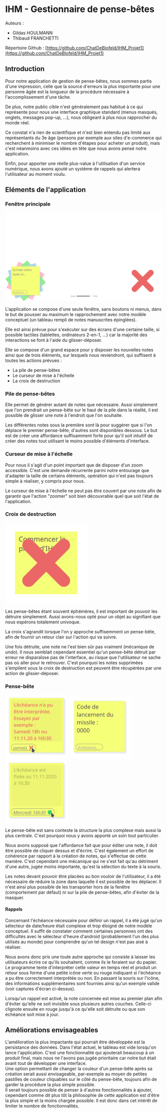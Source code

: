 # IHM - Gestionnaire de pense-bêtes

Auteurs :
- Gildas HOULMANN
- Thibaud FRANCHETTI

Répertoire Github : [https://github.com/ChatDeBlofeld/IHM_Projet1](https://github.com/ChatDeBlofeld/IHM_Projet1)

## Introduction

Pour notre application de gestion de pense-bêtes, nous sommes partis d'une impression, celle que la source d'erreurs la plus importante pour une personne âgée est la longueur de la procédure nécessaire à l'accomplissement d'une tâche. 

De plus, notre public cible n'est généralement pas habitué à ce qui représente pour nous une interface graphique standard (menus masqués, onglets, messages pop-up, ...), nous obligeant à plus nous rapprocher du monde réel.

Ce constat n'a rien de scientifique et n'est bien entendu pas limité aux représentants du 3e âge (pensons par exemple aux sites d'e-commerce qui recherchent à minimiser le nombre d'étapes pour acheter un produit), mais c'est néanmoins avec ces idées en tête que nous avons pensé notre application.

Enfin, pour apporter une réelle plus-value à l'utilisation d'un service numérique, nous avons ajouté un système de rappels qui alertera l'utilisateur au moment voulu.

## Eléments de l'application
### Fenêtre principale

![](main_view.png)

L'application se compose d'une seule fenêtre, sans boutons ni menus, dans le but de pousser au maximum le rapprochement avec notre modèle conceptuel (un tableau rempli de notes manuscrites épinglées).

Elle est ainsi prévue pour s'exécuter sur des écrans d'une certaine taille, si possible tactiles (tablettes, ordinateurs 2-en-1, ...) car la majorité des interactions se font à l'aide du glisser-déposer.

Elle se compose d'un grand espace pour y disposer les nouvelles notes ainsi que de trois éléments, sur lesquels nous reviendront, qui suffisent à toutes les actions prévues :

- La pile de pense-bêtes
- Le curseur de mise à l'échelle
- La croix de destruction

### Pile de pense-bêtes

Elle permet de générer autant de notes que nécessaire. Aussi simplement que l'on prendrait un pense-bête sur le haut de la pile dans la réalité, il est possible de glisser une note à l'endroit que l'on souhaite.

Les différentes notes sous la première sont là pour suggérer que si l'on déplace le premier pense-bête, d'autres sont disponibles dessous. Le but est de créer une affordance suffisamment forte pour qu'il soit intuitif de créer des notes tout utilisant le moins possible d'éléments d'interface.

### Curseur de mise à l'échelle

Pour nous il s'agit d'un point important que de disposer d'un zoom accessible. C'est une demande récurrente parmi notre entourage que d'adapter la taille de certains éléments, opération qui n'est pas toujours simple à réaliser, y compris pour nous.

Le curseur de mise à l'échelle ne peut pas être couvert par une note afin de garantir que l'action "zoomer" soit bien découvrable quel que soit l'état de l'application.

### Croix de destruction

![](trash_stack.png)

Les pense-bêtes étant souvent éphémères, il est important de pouvoir les détruire simplement. Aussi avons-nous opté pour un objet au signifiant que nous espérons totalement univoque. 

La croix s'agrandit lorsque l'on y approche suffisemment un pense-bête, afin de fournir un retour clair sur l'action qui va suivre.

Une fois détruite, une note ne l'est bien sûr pas vraiment (mécanique de *undo*). Il nous semblait cependant essentiel qu'un pense-bête détruit par erreur ne disparaîsse pas de l'interface, au risque que l'utilisateur ne sache pas où aller pour le retrouver. C'est pourquoi les notes supprimées s'empilent sous la croix de destruction est peuvent être récupérées par une action de glisser-déposer.

### Pense-bête

<img src="invalid_view.png" width="200">
<img src="classic_view.png" width="200">
<img src="valid_view.png" width="200">


Le pense-bête est sans conteste la structure la plus complexe mais aussi la plus centrale. C'est pourquoi nous y avons apporté un soin tout particulier.

Nous avons supposé que l'affordance fait que pour éditer une note, il doit être possible de cliquer dessus et d'écrire. C'est également un effort de cohérence par rapport à la création de notes, qui s'effectue de cette manière. C'est cependant une mécanique qui ne s'est fait qu'au détriment d'une autre, jugée moins importante, qu'est la sélection du texte à la souris.

Les notes devant pouvoir être placées au bon vouloir de l'utilisateur, il a été nécessaire de réduire la zone dans laquelle il est possible de les déplacer. Il n'est ainsi plus possible de les transporter hors de la fenêtre (comportement par défaut) ni sur la pile de pense-bêtes, afin d'éviter de la masquer.

#### Rappels

Concernant l'échéance nécessaire pour définir un rappel, il a été jugé qu'un sélecteur de date/heure était complexe et trop éloigné de notre modèle conceptuel. Il suffit de constater comment certaines personnes ont des difficultés avec le sélecteur d'heure d'android (probablement l'un des plus utilisés au monde) pour comprendre qu'un tel design n'est pas aisé à réaliser.

Nous avons donc pris une toute autre approche qui consiste à laisser les utilisateurs écrire ce qu'ils souhaitent, comme ils le feraient sur du papier. Le programme tente d'interpréter cette valeur en temps réel et produit un retour sous forme d'une petite icône verte ou rouge indiquant si l'échéance a pu être correctement interprétée ou non. En passant la souris sur l'icône, des informations supplémentaires sont fournies ainsi qu'un exemple valide (voir captures d'écran ci-dessus).

Lorsqu'un rappel est activé, la note concernée est mise au premier plan afin d'éviter qu'elle ne soit invisible sous plusieurs autres couches. Celle-ci clignote ensuite en rouge jusqu'à ce qu'elle soit détruite ou que son échéance soit mise à jour.


## Améliorations envisageables
L'amélioration la plus impactante qui pourrait être développée est la persistance des données. Dans l'état actuel, le tableau est vide lorsqu'on lance l'application. C'est une fonctionnalité qui ajouterait beaucoup à un produit final, mais nous ne l'avons pas jugée prioritaire car notre but était avant tout de développer une interface.  
Une option permettant de changer la couleur d'un pense-bête après sa création serait aussi envisageable, par-exemple au moyen de petites pastilles de couleur cliquables sur le côté du pense-bête, toujours afin de garder la procédure la plus simple possible.  
Il serait toujours possible de penser à d'autres fonctionnalités à ajouter, cependant comme dit plus tôt la philosophie de cette application est d'être la plus simple et la moins chargée possible. Il est donc dans cet intérêt de limiter le nombre de fonctionnalités.
